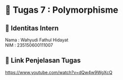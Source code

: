 # 📁 Tugas 7 : Polymorphisme

## 👤 Identitas Intern
Nama : Wahyudi Fathul Hidayat         
NIM  : 235150600111007

## 🔗 Link Penjelasan Tugas

https://www.youtube.com/watch?v=dQw4w9WgXcQ
